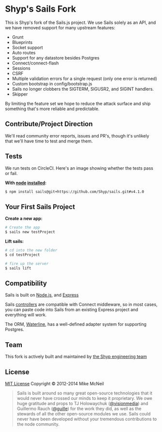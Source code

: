 <h1>
Shyp's Sails Fork
</h1>

This is Shyp's fork of the Sails.js project. We use Sails solely as an API, and
we have removed support for many upstream features:

- Grunt
- Blueprints
- Socket support
- Auto routes
- Support for any datastore besides Postgres
- Connect/connect-flash
- Sessions
- CSRF
- Multiple validation errors for a single request (only one error is returned)
- Custom bootstrap in config/bootstrap.js
- Sails no longer clobbers the SIGTERM, SIGUSR2, and SIGINT handlers.
- Skipper

By limiting the feature set we hope to reduce the attack surface and ship
something that's more reliable and predictable.

## Contribute/Project Direction

We'll read community error reports, issues and PR's, though it's unlikely that
we'll have time to test and merge them.

## Tests

We run tests on CircleCI. Here's an image showing whether the tests pass or
fail.

**With [node](http://nodejs.org) [installed](http://sailsjs.org/#!documentation/new-to-nodejs):**
```sh
$ npm install sails@git+https://github.com/Shyp/sails.git#v4.1.0
```

## Your First Sails Project

**Create a new app:**
```sh
# Create the app
$ sails new testProject
```

**Lift sails:**
```sh
# cd into the new folder
$ cd testProject

# fire up the server
$ sails lift
```


## Compatibility

Sails is built on [Node.js](http://nodejs.org/), and [Express](http://expressjs.com/)

Sails [controllers](http://sailsjs.org/#!documentation/controllers) are compatible with Connect middleware, so in most cases, you can paste code into Sails from an existing Express project and everything will work.


The ORM, [Waterline](https://github.com/balderdashy/waterline), has a
well-defined adapter system for supporting Postgres.

## Team
This fork is actively built and maintained by [the Shyp engineering team](https://github.com/Shyp)

## License

[MIT License](http://sails.mit-license.org/)  Copyright © 2012-2014 Mike McNeil

> Sails is built around so many great open-source technologies that it would never have crossed our minds to keep it proprietary.  We owe huge gratitude and props to TJ Holowaychuk ([@visionmedia](https://github.com/visionmedia)) and Guillermo Rauch ([@guille](https://github.com/guille)) for the work they did, as well as the stewards of all the other open-source modules we use.  Sails could never have been developed without your tremendous contributions to the node community.
